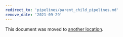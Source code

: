 ```yaml
---
redirect_to: 'pipelines/parent_child_pipelines.md'
remove_date: '2021-09-29'
---
```


This document was moved to [another location](pipelines/parent_child_pipelines.md).

<!-- This redirect file can be deleted after 2021-09-29. -->
<!-- Before deletion, see: https://docs.gitlab.com/ee/development/documentation/#move-or-rename-a-page -->
